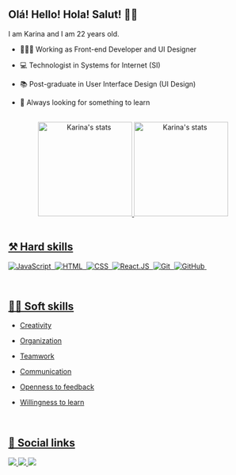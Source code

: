 ## Olá! Hello! Hola! Salut! 👋🏻
<p>I am Karina and I am 22 years old.</p>

- 👩🏻‍💻 Working as Front-end Developer and UI Designer

- 💻 Technologist in Systems for Internet (SI)

- 📚 Post-graduate in User Interface Design (UI Design)

- 🔭 Always looking for something to learn

<br />

<div align="center">
  <a href="https://github.com/karinacavalcanti">
  <img 
     height="190em" 
     src="https://github-readme-stats.vercel.app/api?username=karinacavalcanti&show_icons=true&theme=radical"
     alt="Karina's stats"/>
  <img 
     height="190em" 
     src="https://github-readme-stats.vercel.app/api/top-langs/?username=karinacavalcanti&layout=compact&langs_count=16&theme=radical"
     alt="Karina's stats"
   />
</div>
  
<br />

## ⚒ Hard skills
![JavaScript](https://img.shields.io/badge/-JavaScript-05122A?style=flat&logo=javascript)&nbsp;
![HTML](https://img.shields.io/badge/-HTML-05122A?style=flat&logo=HTML5)&nbsp;
![CSS](https://img.shields.io/badge/-CSS-05122A?style=flat&logo=CSS3&logoColor=1572B6)&nbsp;
![React.JS](https://img.shields.io/badge/-ReactJS-05122A?style=flat&logo=react)&nbsp;
![Git](https://img.shields.io/badge/-Git-05122A?style=flat&logo=git)&nbsp;
![GitHub](https://img.shields.io/badge/-GitHub-05122A?style=flat&logo=github)&nbsp;

<br />
  
## 🤝🏻 Soft skills

- Creativity

- Organization
 
- Teamwork
  
- Communication
 
- Openness to feedback
  
- Willingness to learn
  
<br />

## 📣 Social links

<div>
  <a href="https://www.linkedin.com/in/karinalucindo/" target="_blank"><img src="https://img.shields.io/badge/-LinkedIn-%230077B5?style=flat-square&color=6633cc&logo=linkedin&logoColor=white" />
  <a href = "mailto:karina.lucindo31@gmail.com"><img src="https://img.shields.io/badge/-Gmail-%23333?style=flat-square&color=6633cc&logo=gmail&logoColor=white" target="_blank" />
  <a href="mailto:karina.lucindo@outlook.com" target="_blank"><img src="https://img.shields.io/badge/Microsoft_Outlook-0078D4?style=flat-square&color=6633cc&logo=microsoft-outlook&logoColor=white" />
</div>
